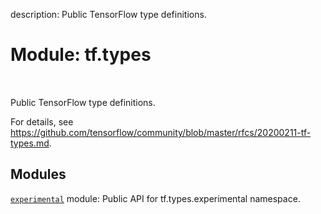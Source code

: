 description: Public TensorFlow type definitions.

<div itemscope itemtype="http://developers.google.com/ReferenceObject">
<meta itemprop="name" content="tf.types" />
<meta itemprop="path" content="Stable" />
</div>

# Module: tf.types

<!-- Insert buttons and diff -->

<table class="tfo-notebook-buttons tfo-api nocontent" align="left">

</table>



Public TensorFlow type definitions.


For details, see
https://github.com/tensorflow/community/blob/master/rfcs/20200211-tf-types.md.

## Modules

[`experimental`](../tf/types/experimental.md) module: Public API for tf.types.experimental namespace.

